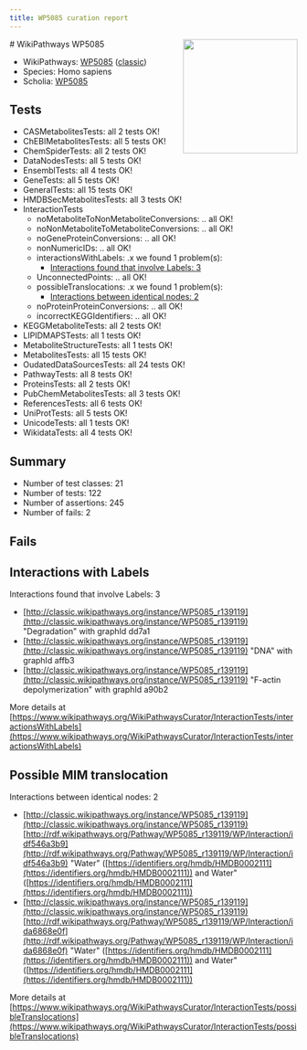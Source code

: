 ```yaml
---
title: WP5085 curation report
---
```


<img style="float: right; width: 200px" src="https://upload.wikimedia.org/wikipedia/commons/thumb/8/83/Wplogo_with_text_500.png/640px-Wplogo_with_text_500.png" />
# WikiPathways WP5085

* WikiPathways: [WP5085](https://wikipathways.org/pathways/WP5085) ([classic](https://classic.wikipathways.org/instance/WP5085))
* Species: Homo sapiens
* Scholia: [WP5085](https://scholia.toolforge.org/wikipathways/WP5085)
## Tests
* CASMetabolitesTests: all 2 tests OK!
* ChEBIMetabolitesTests: all 5 tests OK!
* ChemSpiderTests: all 2 tests OK!
* DataNodesTests: all 5 tests OK!
* EnsemblTests: all 4 tests OK!
* GeneTests: all 5 tests OK!
* GeneralTests: all 15 tests OK!
* HMDBSecMetabolitesTests: all 3 tests OK!
* InteractionTests
    * noMetaboliteToNonMetaboliteConversions: .. all OK!
    * noNonMetaboliteToMetaboliteConversions: .. all OK!
    * noGeneProteinConversions: .. all OK!
    * nonNumericIDs: .. all OK!
    * interactionsWithLabels: .x we found 1 problem(s):
        * [Interactions found that involve Labels: 3](#630d267a)
    * UnconnectedPoints: .. all OK!
    * possibleTranslocations: .x we found 1 problem(s):
        * [Interactions between identical nodes: 2](#1c118207)
    * noProteinProteinConversions: .. all OK!
    * incorrectKEGGIdentifiers: .. all OK!
* KEGGMetaboliteTests: all 2 tests OK!
* LIPIDMAPSTests: all 1 tests OK!
* MetaboliteStructureTests: all 1 tests OK!
* MetabolitesTests: all 15 tests OK!
* OudatedDataSourcesTests: all 24 tests OK!
* PathwayTests: all 8 tests OK!
* ProteinsTests: all 2 tests OK!
* PubChemMetabolitesTests: all 3 tests OK!
* ReferencesTests: all 6 tests OK!
* UniProtTests: all 5 tests OK!
* UnicodeTests: all 1 tests OK!
* WikidataTests: all 4 tests OK!


## Summary

* Number of test classes: 21
* Number of tests: 122
* Number of assertions: 245
* Number of fails: 2

## Fails

<a name="630d267a" />

## Interactions with Labels

Interactions found that involve Labels: 3

* [http://classic.wikipathways.org/instance/WP5085_r139119](http://classic.wikipathways.org/instance/WP5085_r139119) "Degradation" with graphId dd7a1
* [http://classic.wikipathways.org/instance/WP5085_r139119](http://classic.wikipathways.org/instance/WP5085_r139119) "DNA" with graphId affb3
* [http://classic.wikipathways.org/instance/WP5085_r139119](http://classic.wikipathways.org/instance/WP5085_r139119) "F-actin depolymerization" with graphId a90b2


More details at [https://www.wikipathways.org/WikiPathwaysCurator/InteractionTests/interactionsWithLabels](https://www.wikipathways.org/WikiPathwaysCurator/InteractionTests/interactionsWithLabels)

<a name="1c118207" />

## Possible MIM translocation

Interactions between identical nodes: 2

* [http://classic.wikipathways.org/instance/WP5085_r139119](http://classic.wikipathways.org/instance/WP5085_r139119) [http://rdf.wikipathways.org/Pathway/WP5085_r139119/WP/Interaction/idf546a3b9](http://rdf.wikipathways.org/Pathway/WP5085_r139119/WP/Interaction/idf546a3b9) "Water" ([https://identifiers.org/hmdb/HMDB0002111](https://identifiers.org/hmdb/HMDB0002111)) and 
Water" ([https://identifiers.org/hmdb/HMDB0002111](https://identifiers.org/hmdb/HMDB0002111))
* [http://classic.wikipathways.org/instance/WP5085_r139119](http://classic.wikipathways.org/instance/WP5085_r139119) [http://rdf.wikipathways.org/Pathway/WP5085_r139119/WP/Interaction/ida6868e0f](http://rdf.wikipathways.org/Pathway/WP5085_r139119/WP/Interaction/ida6868e0f) "Water" ([https://identifiers.org/hmdb/HMDB0002111](https://identifiers.org/hmdb/HMDB0002111)) and 
Water" ([https://identifiers.org/hmdb/HMDB0002111](https://identifiers.org/hmdb/HMDB0002111))


More details at [https://www.wikipathways.org/WikiPathwaysCurator/InteractionTests/possibleTranslocations](https://www.wikipathways.org/WikiPathwaysCurator/InteractionTests/possibleTranslocations)

